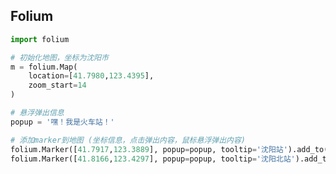 <!--
title: 52-地图绘制
sort:
-->

## Folium

```python
import folium

# 初始化地图，坐标为沈阳市
m = folium.Map(
    location=[41.7980,123.4395],
    zoom_start=14
)

# 悬浮弹出信息
popup = '嘿！我是火车站！'

# 添加marker到地图 (坐标信息，点击弹出内容，鼠标悬浮弹出内容)
folium.Marker([41.7917,123.3889], popup=popup, tooltip='沈阳站').add_to(m)
folium.Marker([41.8166,123.4297], popup=popup, tooltip='沈阳北站').add_to(m)
```

